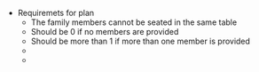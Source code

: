 * Requiremets for plan
  * The family members cannot be seated in the same table
  * Should be 0 if no members are provided
  * Should be more than 1 if more than one member is provided
  * 
  * 
